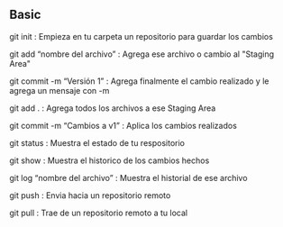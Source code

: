 ## Basic
git init : Empieza en tu carpeta un repositorio para guardar los cambios

git add “nombre del archivo” : Agrega ese archivo o cambio al "Staging Area"

git commit -m “Versión 1” : Agrega finalmente el cambio realizado y le agrega un mensaje con -m

git add . : Agrega todos los archivos a ese Staging Area

git commit -m “Cambios a v1” : Aplica los cambios realizados

git status : Muestra el estado de tu respositorio

git show : Muestra el historico de los cambios hechos

git log “nombre del archivo” : Muestra el historial de ese archivo

git push : Envia hacia un repositorio remoto

git pull : Trae de un repositorio remoto a tu local